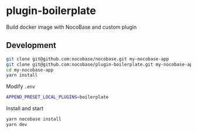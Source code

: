 # plugin-boilerplate
Build docker image with NocoBase and custom plugin

## Development

```bash
git clone git@github.com:nocobase/nocobase.git my-nocobase-app
git clone git@github.com:nocobase/plugin-boilerplate.git my-nocobase-app/packages/plugins/@nocobase/plugin-boilerplate
cd my-nocobase-app
yarn install
```

Modify `.env`

```bash
APPEND_PRESET_LOCAL_PLUGINS=boilerplate
```

Install and start

```bash
yarn nocobase install
yarn dev
```
